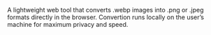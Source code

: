A lightweight web tool that converts .webp images into .png or .jpeg formats directly in the browser. Convertion runs locally on the user’s machine for maximum privacy and speed.
